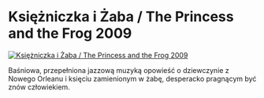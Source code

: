 Księżniczka i Żaba / The Princess and the Frog 2009 
=============
[![Księżniczka i Żaba / The Princess and the Frog 2009 ](http://vidos.pl/images/player.gif)](http://vidos.pl/ksiezniczka-i-aba-the-princess-and-the-frog-2009)

 Baśniowa, przepełniona jazzową muzyką opowieść o dziewczynie z Nowego Orleanu i księciu zamienionym w żabę, desperacko pragnącym być znów człowiekiem.
